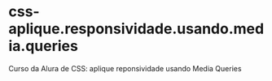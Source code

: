 # css-aplique.responsividade.usando.media.queries
 Curso da Alura de CSS: aplique reponsividade usando Media Queries
